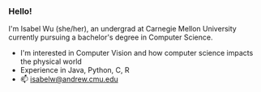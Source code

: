 ### Hello!

I'm Isabel Wu (she/her), an undergrad at Carnegie Mellon University currently pursuing a bachelor's degree in Computer Science. 

- I'm interested in Computer Vision and how computer science impacts the physical world
- Experience in Java, Python, C, R
- 📫 isabelw@andrew.cmu.edu
